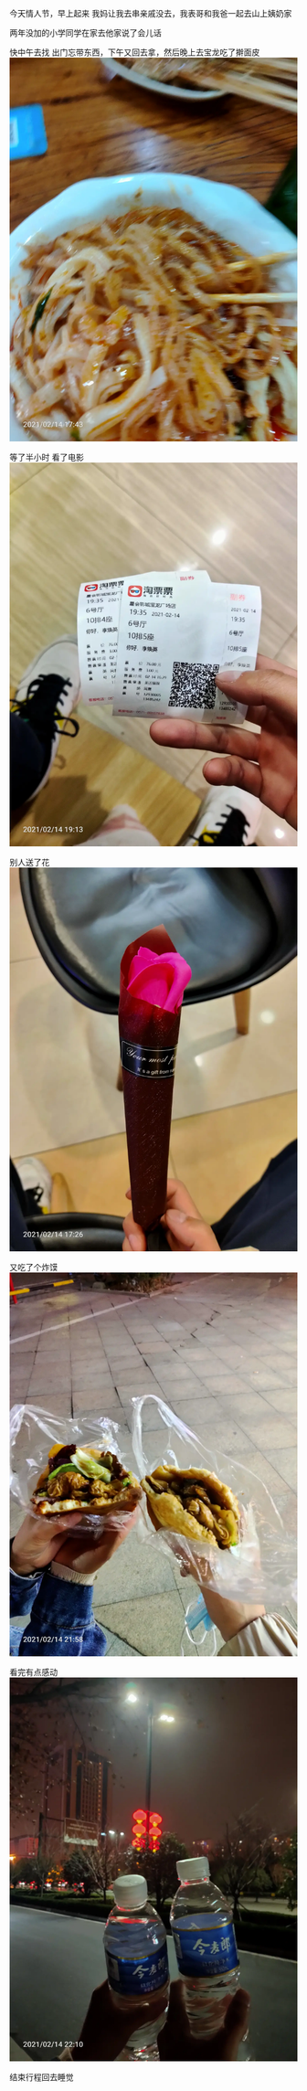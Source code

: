 今天情人节，早上起来
我妈让我去串亲戚没去，我表哥和我爸一起去山上姨奶家

两年没加的小学同学在家去他家说了会儿话

快中午去找
出门忘带东西，下午又回去拿，然后晚上去宝龙吃了擀面皮
![](../../img/6904315-4919e125d82f9d83.jpg)

等了半小时
看了电影
![](../../img/6904315-b8ac77243ce8f743.jpg)

别人送了花![](../../img/6904315-e17d0d28b25946d6.jpg)

又吃了个炸馍
![](../../img/6904315-d9a1800d79d03c65.jpg)

看完有点感动
![](../../img/6904315-72b19d203c97f556.jpg)

结束行程回去睡觉
